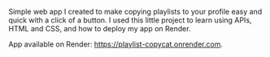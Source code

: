 Simple web app I created to make copying playlists to your profile easy and quick with a click of a button.
I used this little project to learn using APIs, HTML and CSS, and how to deploy my app on Render. 

App available on Render: https://playlist-copycat.onrender.com.
